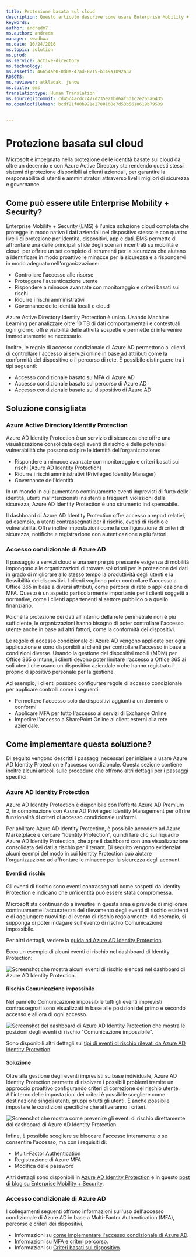 ```yaml
---
title: Protezione basata sul cloud
description: Questo articolo descrive come usare Enterprise Mobility + Security per offrire un set completo di strumenti per la sicurezza in modo da identificare le minacce per la sicurezza in modo proattivo e rispondervi correttamente nell&quot;organizzazione tramite gli strumenti inclusi in Azure Active Directory.
keywords: 
author: andredm7
ms.author: andredm
manager: swadhwa
ms.date: 10/24/2016
ms.topic: solution
ms.prod: 
ms.service: active-directory
ms.technology: 
ms.assetid: 46654ab0-0d0a-47ad-8715-b149a1092a37
ROBOTS: 
ms.reviewer: atkladak, jsnow
ms.suite: ems
translationtype: Human Translation
ms.sourcegitcommit: cd45c4acdcc477d235e21bd6af5d1c2e265a6435
ms.openlocfilehash: bcdf21f80b921e2788168e7d53b5618619b79539


---
```


# <a name="cloud-powered-protection"></a>Protezione basata sul cloud
Microsoft è impegnata nella protezione delle identità basate sul cloud da oltre un decennio e con Azure Active Directory sta rendendo questi stessi sistemi di protezione disponibili ai clienti aziendali, per garantire la responsabilità di utenti e amministratori attraverso livelli migliori di sicurezza e governance.

## <a name="how-can-enterprise-mobility--security-help-you"></a>Come può essere utile Enterprise Mobility + Security?
Enterprise Mobility + Security (EMS) è l'unica soluzione cloud completa che protegge in modo nativo i dati aziendali nel dispositivo stesso e con quattro livelli di protezione per identità, dispositivi, app e dati. EMS permette di affrontare una delle principali sfide degli scenari incentrati su mobilità e cloud, per offrire un set completo di strumenti per la sicurezza che aiutano a identificare in modo proattivo le minacce per la sicurezza e a rispondervi in modo adeguato nell'organizzazione:
- Controllare l'accesso alle risorse
- Proteggere l'autenticazione utente
- Rispondere a minacce avanzate con monitoraggio e criteri basati sui rischi
- Ridurre i rischi amministrativi
- Governance delle identità locali e cloud

Azure Active Directory Identity Protection è unico. Usando Machine Learning per analizzare oltre 10 TB di dati comportamentali e contestuali ogni giorno, offre visibilità delle attività sospette e permette di intervenire immediatamente se necessario.

Inoltre, le regole di accesso condizionale di Azure AD permettono ai clienti di controllare l'accesso ai servizi online in base ad attributi come la conformità del dispositivo o il percorso di rete. È possibile distinguere tra i tipi seguenti:
- Accesso condizionale basato su MFA di Azure AD
- Accesso condizionale basato sul percorso di Azure AD
- Accesso condizionale basato sul dispositivo di Azure AD


## <a name="recommended-solution"></a>Soluzione consigliata
### <a name="azure-active-directory-identity-protection"></a>Azure Active Directory Identity Protection

Azure AD Identity Protection è un servizio di sicurezza che offre una visualizzazione consolidata degli eventi di rischio e delle potenziali vulnerabilità che possono colpire le identità dell'organizzazione:
- Rispondere a minacce avanzate con monitoraggio e criteri basati sui rischi (Azure AD Identity Protection)
- Ridurre i rischi amministrativi (Privileged Identity Manager)
- Governance dell'identità

In un mondo in cui aumentano continuamente eventi imprevisti di furto delle identità, utenti malintenzionati insistenti e frequenti violazioni della sicurezza, Azure AD Identity Protection è uno strumento indispensabile.

Il dashboard di Azure AD Identity Protection offre accesso a report relativi, ad esempio, a utenti contrassegnati per il rischio, eventi di rischio e vulnerabilità. Offre inoltre impostazioni come la configurazione di criteri di sicurezza, notifiche e registrazione con autenticazione a più fattori.
### <a name="azure-ad-conditional-access"></a>Accesso condizionale di Azure AD
Il passaggio a servizi cloud e una sempre più pressante esigenza di mobilità impongono alle organizzazioni di trovare soluzioni per la protezione dei dati in grado di migliorare allo stesso tempo la produttività degli utenti e la flessibilità dei dispositivi. I clienti vogliono poter controllare l'accesso a Office 365 in base a diversi attributi, come percorsi di rete o applicazione di MFA. Questo è un aspetto particolarmente importante per i clienti soggetti a normative, come i clienti appartenenti al settore pubblico o a quello finanziario.

Poiché la protezione dei dati all'interno della rete perimetrale non è più sufficiente, le organizzazioni hanno bisogno di poter controllare l'accesso utente anche in base ad altri fattori, come la conformità dei dispositivi.

Le regole di accesso condizionale di Azure AD vengono applicate per ogni applicazione e sono disponibili ai clienti per controllare l'accesso in base a condizioni diverse. Usando la gestione dei dispositivi mobili (MDM) per Office 365 o Intune, i clienti devono poter limitare l'accesso a Office 365 ai soli utenti che usano un dispositivo aziendale o che hanno registrato il proprio dispositivo personale per la gestione.

Ad esempio, i clienti possono configurare regole di accesso condizionale per applicare controlli come i seguenti:
- Permettere l'accesso solo da dispositivi aggiunti a un dominio o conformi
- Applicare MFA per tutto l'accesso ai servizi di Exchange Online
- Impedire l'accesso a SharePoint Online ai client esterni alla rete aziendale.

## <a name="how-to-implement-these-solutions"></a>Come implementare questa soluzione?

Di seguito vengono descritti i passaggi necessari per iniziare a usare Azure AD Identity Protection e l'accesso condizionale. Questa sezione contiene inoltre alcuni articoli sulle procedure che offrono altri dettagli per i passaggi specifici.

### <a name="azure-ad-identity-protection"></a>Azure AD Identity Protection
Azure AD Identity Protection è disponibile con l'offerta Azure AD Premium 2, in combinazione con Azure AD Privileged Identity Management per offrire funzionalità di criteri di accesso condizionale uniformi.

Per abilitare Azure AD Identity Protection, è possibile accedere ad Azure Marketplace e cercare "Identity Protection", quindi fare clic sul riquadro Azure AD Identity Protection, che apre il dashboard con una visualizzazione consolidata dei dati a rischio per il tenant. Di seguito vengono evidenziati alcuni esempi del modo in cui Identity Protection può aiutare l'organizzazione ad affrontare le minacce per la sicurezza degli account.

#### <a name="risk-events"></a>Eventi di rischio
Gli eventi di rischio sono eventi contrassegnati come sospetti da Identity Protection e indicano che un'identità può essere stata compromessa.

Microsoft sta continuando a investire in questa area e prevede di migliorare continuamente l'accuratezza del rilevamento degli eventi di rischio esistenti e di aggiungere nuovi tipi di evento di rischio regolarmente. Ad esempio, si supponga di poter indagare sull'evento di rischio Comunicazione impossibile.

Per altri dettagli, vedere la [guida ad Azure AD Identity Protection](https://azure.microsoft.com/en-us/documentation/articles/active-directory-identityprotection-playbook/).

Ecco un esempio di alcuni eventi di rischio nel dashboard di Identity Protection:

![Screenshot che mostra alcuni eventi di rischio elencati nel dashboard di Azure AD Identity Protection.](./media/cloud-powered-protection/cloud-powered-protection-fig1.png)

#### <a name="impossible-travels-risk"></a>Rischio Comunicazione impossibile
Nel pannello Comunicazione impossibile tutti gli eventi imprevisti contrassegnati sono visualizzati in base alle posizioni del primo e secondo accesso e all'ora di ogni accesso.

![Screenshot del dashboard di Azure AD Identity Protection che mostra le posizioni degli eventi di rischio "Comunicazione impossibile".](./media/cloud-powered-protection/cloud-powered-protection-fig2.png)

Sono disponibili altri dettagli sui [tipi di eventi di rischio rilevati da Azure AD Identity Protection](https://azure.microsoft.com/en-us/documentation/articles/active-directory-identityprotection-risk-events-types/).

#### <a name="remediation"></a>Soluzione
Oltre alla gestione degli eventi imprevisti su base individuale, Azure AD Identity Protection permette di risolvere i possibili problemi tramite un approccio proattivo configurando criteri di correzione del rischio utente. All'interno delle impostazioni dei criteri è possibile scegliere come destinazione singoli utenti, gruppi o tutti gli utenti. È anche possibile impostare le condizioni specifiche che attiveranno i criteri.

![Screenshot che mostra come prevenire gli eventi di rischio direttamente dal dashboard di Azure AD Identity Protection.](./media/cloud-powered-protection/cloud-powered-protection-fig3.png)

Infine, è possibile scegliere se bloccare l'accesso interamente o se consentire l'accesso, ma con i requisiti di:
- Multi-Factor Authentication
- Registrazione di Azure MFA
- Modifica delle password

Altri dettagli sono disponibili in [Azure AD Identity Protection](https://azure.microsoft.com/en-us/documentation/articles/active-directory-identityprotection/) e in questo [post di blog su Enterprise Mobility + Security](https://blogs.technet.microsoft.com/enterprisemobility/2016/09/07/azuread-identity-protection-azure-ad-privileged-identity-management-and-azure-ad-premium-p2-will-be-generally-available-sept-15th/).

### <a name="azure-ad-conditional-access"></a>Accesso condizionale di Azure AD
I collegamenti seguenti offrono informazioni sull'uso dell'accesso condizionale di Azure AD in base a Multi-Factor Authentication (MFA), percorso e criteri dei dispositivi.
- Informazioni su [come implementare l'accesso condizionale di Azure AD](https://azure.microsoft.com/documentation/articles/active-directory-conditional-access/).
- Informazioni su [MFA e criteri percorso](https://azure.microsoft.com/documentation/articles/active-directory-conditional-access-azuread-connected-apps/).
- Informazioni su [Criteri basati sul dispositivo](https://azure.microsoft.com/documentation/articles/active-directory-conditional-access-policy-connected-applications/).



<!--HONumber=Nov16_HO3-->



